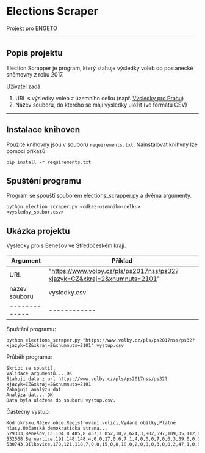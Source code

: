 <h1>Elections Scraper</h1>
Projekt pro ENGETO

---

<h2>Popis projektu</h2>

Election Scrapper je program, který stahuje výsledky voleb do poslanecké sněmovny z roku 2017.

Uživatel zadá: 
1. URL s výsledky voleb z územního celku (např. [Výsledky pro Prahu](https://www.volby.cz/pls/ps2017nss/ps32?xjazyk=CZ&xkraj=1&xnumnuts=1100))
2. Název souboru, do kterého se mají výsledky uložit (ve formátu CSV)

---

<h2>Instalace knihoven</h2>

Použité knihovny jsou v souboru ```requirements.txt```. Nainstalovat knihvny lze pomocí příkazů: 

```pip install -r requirements.txt```

<h2>Spuštění programu</h2>

Program se spouští souborem elections_scrapper.py a dvěma argumenty.

```python election_scraper.py <odkaz-uzemniho-celku> <vysledny_soubor.csv>```

<h2>Ukázka projektu</h2>

Výsledky pro s Benešov ve Středočeském kraji. 

|Argument|Příklad|
|---------|------|
|URL|"https://www.volby.cz/pls/ps2017nss/ps32?xjazyk=CZ&xkraj=2&xnumnuts=2101"|
|název souboru|vysledky.csv|
|-------------|------------|

Spuštění programu: 

```python elections_scraper.py "https://www.volby.cz/pls/ps2017nss/ps32?xjazyk=CZ&xkraj=2&xnumnuts=2101" vystup.csv```

Průběh programu: 

```
Skript se spustil.
Validace argumentů... OK
Stahuji data z url https://www.volby.cz/pls/ps2017nss/ps32?xjazyk=CZ&xkraj=2&xnumnuts=2101
Zahajuji analýzu dat
Analýza dat... OK
Data byla uložena do souboru vystup.csv.
```

Částečný výstup: 

```
Kód okrsku,Název obce,Registrovaní voliči,Vydané obálky,Platné hlasy,Občanská demokratická strana...
529303,Benešov,13 104,8 485,8 437,1 052,10,2,624,3,802,597,109,35,112,6,11,948,3,6,414,2 577,3,21,314,5,58,17,16,682,10
532568,Bernartice,191,148,148,4,0,0,17,0,6,7,1,4,0,0,0,7,0,0,3,39,0,0,37,0,3,0,0,20,0
530743,Bílkovice,170,121,118,7,0,0,15,0,8,18,0,2,0,0,0,3,0,0,2,47,1,0,6,0,0,0,0,9,0
```